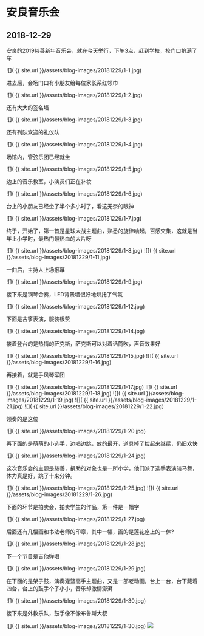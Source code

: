 安良音乐会
===========

2018-12-29
-----------

安良的2019慈善新年音乐会，就在今天举行，下午3点，赶到学校，校门口挤满了车

![]( {{ site.url }}/assets/blog-images/20181229/1-1.jpg)

进去后，会场门口有小朋友给每位家长系红领巾

![]( {{ site.url }}/assets/blog-images/20181229/1-2.jpg)

还有大大的签名墙

![]( {{ site.url }}/assets/blog-images/20181229/1-3.jpg)

还有列队欢迎的礼仪队

![]( {{ site.url }}/assets/blog-images/20181229/1-4.jpg)

场馆内，管弦乐团已经就坐

![]( {{ site.url }}/assets/blog-images/20181229/1-5.jpg)

边上的音乐教室，小演员们正在补妆

![]( {{ site.url }}/assets/blog-images/20181229/1-6.jpg)

台上的小朋友已经坐了半个多小时了，看这无奈的眼神

![]( {{ site.url }}/assets/blog-images/20181229/1-7.jpg)

终于，开始了，第一首是星球大战主题曲，熟悉的旋律响起，百感交集，这就是当年上小学时，最热门最热血的大片呀

![]( {{ site.url }}/assets/blog-images/20181229/1-8.jpg)
![]( {{ site.url }}/assets/blog-images/20181229/1-11.jpg)

一曲后，主持人上场报幕

![]( {{ site.url }}/assets/blog-images/20181229/1-9.jpg)

接下来是钢琴合奏，LED背景墙很好地烘托了气氛

![]( {{ site.url }}/assets/blog-images/20181229/1-12.jpg)

下面是古筝表演，服装很赞

![]( {{ site.url }}/assets/blog-images/20181229/1-14.jpg)

接着登台的是热情的萨克斯，萨克斯可以对着话筒吹，声音效果好

![]( {{ site.url }}/assets/blog-images/20181229/1-15.jpg)
![]( {{ site.url }}/assets/blog-images/20181229/1-16.jpg)

再接着，就是手风琴军团

![]( {{ site.url }}/assets/blog-images/20181229/1-17.jpg)
![]( {{ site.url }}/assets/blog-images/20181229/1-18.jpg)
![]( {{ site.url }}/assets/blog-images/20181229/1-19.jpg)
![]( {{ site.url }}/assets/blog-images/20181229/1-21.jpg)
![]( {{ site.url }}/assets/blog-images/20181229/1-22.jpg)

领奏的是这位

![]( {{ site.url }}/assets/blog-images/20181229/1-20.jpg)

再下面的是萌萌的小选手，边唱边跳，放的最开，道具掉了捡起来继续，仍旧欢快

![]( {{ site.url }}/assets/blog-images/20181229/1-24.jpg)

这次音乐会的主题是慈善，捐助的对象也是一所小学，他们派了选手表演骑马舞，体力真是好，跳了十来分钟。

![]( {{ site.url }}/assets/blog-images/20181229/1-25.jpg)
![]( {{ site.url }}/assets/blog-images/20181229/1-26.jpg)

下面的环节是拍卖会，拍卖学生的作品，第一件是一幅字

![]( {{ site.url }}/assets/blog-images/20181229/1-27.jpg)

后面还有几幅画和书法老师的印章，其中一幅，画的是莲花座上的一休?

![]( {{ site.url }}/assets/blog-images/20181229/1-28.jpg)

下一个节目是吉他弹唱

![]( {{ site.url }}/assets/blog-images/20181229/1-29.jpg)

在下面的是架子鼓，演奏灌篮高手主题曲，又是一部老动画，台上一台，台下藏着四台，台上的鼓手个子小小，音乐却激情澎湃

![]( {{ site.url }}/assets/blog-images/20181229/1-30.jpg)

接下来是外教乐队，鼓手像不像布鲁斯大叔

![]( {{ site.url }}/assets/blog-images/20181229/1-30.jpg)
![]( https://zh.wikipedia.org/wiki/File:Bruce_Willis_by_Gage_Skidmore_3.jpg)